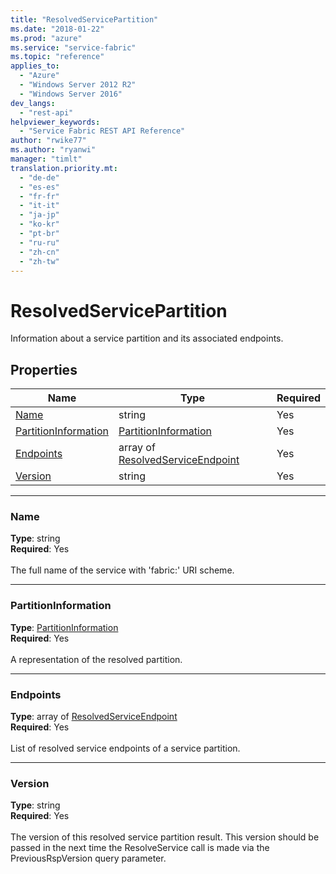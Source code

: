 ```yaml
---
title: "ResolvedServicePartition"
ms.date: "2018-01-22"
ms.prod: "azure"
ms.service: "service-fabric"
ms.topic: "reference"
applies_to: 
  - "Azure"
  - "Windows Server 2012 R2"
  - "Windows Server 2016"
dev_langs: 
  - "rest-api"
helpviewer_keywords: 
  - "Service Fabric REST API Reference"
author: "rwike77"
ms.author: "ryanwi"
manager: "timlt"
translation.priority.mt: 
  - "de-de"
  - "es-es"
  - "fr-fr"
  - "it-it"
  - "ja-jp"
  - "ko-kr"
  - "pt-br"
  - "ru-ru"
  - "zh-cn"
  - "zh-tw"
---
```

# ResolvedServicePartition

Information about a service partition and its associated endpoints.

## Properties
| Name | Type | Required |
| --- | --- | --- |
| [Name](#name) | string | Yes |
| [PartitionInformation](#partitioninformation) | [PartitionInformation](sfclient-v61-model-partitioninformation.md) | Yes |
| [Endpoints](#endpoints) | array of [ResolvedServiceEndpoint](sfclient-v61-model-resolvedserviceendpoint.md) | Yes |
| [Version](#version) | string | Yes |

____
### Name
__Type__: string <br/>
__Required__: Yes<br/>
<br/>
The full name of the service with 'fabric:' URI scheme.

____
### PartitionInformation
__Type__: [PartitionInformation](sfclient-v61-model-partitioninformation.md) <br/>
__Required__: Yes<br/>
<br/>
A representation of the resolved partition.

____
### Endpoints
__Type__: array of [ResolvedServiceEndpoint](sfclient-v61-model-resolvedserviceendpoint.md) <br/>
__Required__: Yes<br/>
<br/>
List of resolved service endpoints of a service partition.

____
### Version
__Type__: string <br/>
__Required__: Yes<br/>
<br/>
The version of this resolved service partition result. This version should be passed in the next time the ResolveService call is made via the PreviousRspVersion query parameter.
